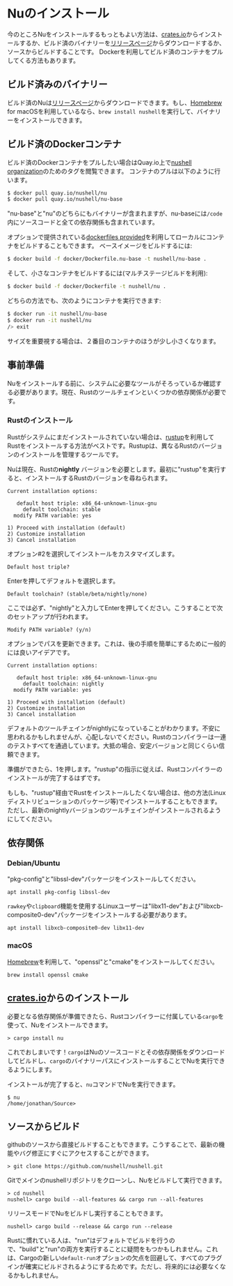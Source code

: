 # Nuのインストール

今のところNuをインストールするもっともよい方法は、[crates.io](https://crates.io)からインストールするか、ビルド済のバイナリーを[リリースページ](https://github.com/nushell/nushell/releases)からダウンロードするか、ソースからビルドすることです。
Dockerを利用してビルド済のコンテナをプルしてくる方法もあります。

## ビルド済みのバイナリー

ビルド済のNuは[リリースページ](https://github.com/nushell/nushell/releases)からダウンロードできます。もし、[Homebrew](https://brew.sh/) for macOSを利用しているなら、`brew install nushell`を実行して、バイナリーをインストールできます。

## ビルド済のDockerコンテナ

ビルド済のDockerコンテナをプルしたい場合はQuay.io上で[nushell organization](https://quay.io/organization/nushell)のためのタグを閲覧できます。
コンテナのプルは以下のように行います。

```bash
$ docker pull quay.io/nushell/nu
$ docker pull quay.io/nushell/nu-base
```

"nu-base"と"nu"のどちらにもバイナリーが含まれますが、nu-baseには`/code`内にソースコードと全ての依存関係も含まれています。

オプションで提供されている[dockerfiles provided](https://github.com/nushell/nushell/tree/master/docker)を利用してローカルにコンテナをビルドすることもできます。
ベースイメージをビルドするには:

```bash
$ docker build -f docker/Dockerfile.nu-base -t nushell/nu-base .
```

そして、小さなコンテナをビルドするには(マルチステージビルドを利用):

```bash
$ docker build -f docker/Dockerfile -t nushell/nu .
```

どちらの方法でも、次のようにコンテナを実行できます:

```bash
$ docker run -it nushell/nu-base
$ docker run -it nushell/nu
/> exit
```

サイズを重要視する場合は、２番目のコンテナのほうが少し小さくなります。

## 事前準備

Nuをインストールする前に、システムに必要なツールがそろっているか確認する必要があります。現在、Rustのツールチェインといくつかの依存関係が必要です。

### Rustのインストール

Rustがシステムにまだインストールされていない場合は、[rustup](https://rustup.rs/)を利用してRustをインストールする方法がベストです。Rustupは、異なるRustのバージョンのインストールを管理するツールです。

Nuは現在、Rustの**nightly** バージョンを必要とします。最初に"rustup"を実行すると、インストールするRustのバージョンを尋ねられます。

```
Current installation options:

   default host triple: x86_64-unknown-linux-gnu
     default toolchain: stable
  modify PATH variable: yes

1) Proceed with installation (default)
2) Customize installation
3) Cancel installation
```

オプション#2を選択してインストールをカスタマイズします。

```
Default host triple?
```

Enterを押してデフォルトを選択します。

```
Default toolchain? (stable/beta/nightly/none)
```

ここでは必ず、"nightly"と入力してEnterを押してください。こうすることで次のセットアップが行われます。

```
Modify PATH variable? (y/n)
```

オプションでパスを更新できます。これは、後の手順を簡単にするために一般的には良いアイデアです。


```
Current installation options:

   default host triple: x86_64-unknown-linux-gnu
     default toolchain: nightly
  modify PATH variable: yes

1) Proceed with installation (default)
2) Customize installation
3) Cancel installation
```

デフォルトのツールチェインがnightlyになっていることがわかります。不安に思われるかもしれませんが、心配しないでください。Rustのコンパイラーは一連のテストすべてを通過しています。大抵の場合、安定バージョンと同じくらい信頼できます。

準備ができたら、1を押します。"rustup"の指示に従えば、Rustコンパイラーのインストールが完了するはずです。

もしも、"rustup"経由でRustをインストールしたくない場合は、他の方法(Linuxディストリビューションのパッケージ等)でインストールすることもできます。ただし、最新のnightlyバージョンのツールチェインがインストールされるようにしてください。

## 依存関係

### Debian/Ubuntu

"pkg-config"と"libssl-dev"パッケージをインストールしてください。

```
apt install pkg-config libssl-dev
```

`rawkey`や`clipboard`機能を使用するLinuxユーザーは"libx11-dev"および"libxcb-composite0-dev"パッケージをインストールする必要があります。

```
apt install libxcb-composite0-dev libx11-dev
```

### macOS

[Homebrew](https://brew.sh/)を利用して、"openssl"と"cmake"をインストールしてください。

```
brew install openssl cmake
```

## [crates.io](https://crates.io)からのインストール

必要となる依存関係が準備できたら、Rustコンパイラーに付属している`cargo`を使って、Nuをインストールできます。

```
> cargo install nu
```

これでおしまいです！`cargo`はNuのソースコードとその依存関係をダウンロードしてビルドし、`cargo`のバイナリーパスにインストールすることでNuを実行できるようにします。

インストールが完了すると、`nu`コマンドでNuを実行できます。

```
$ nu
/home/jonathan/Source>
```

## ソースからビルド

githubのソースから直接ビルドすることもできます。こうすることで、最新の機能やバグ修正にすぐにアクセスすることができます。

```
> git clone https://github.com/nushell/nushell.git
```

Gitでメインのnushellリポジトリをクローンし、Nuをビルドして実行できます。

```
> cd nushell
nushell> cargo build --all-features && cargo run --all-features
```

リリースモードでNuをビルドし実行することもできます。

```
nushell> cargo build --release && cargo run --release
```
Rustに慣れている人は、"run"はデフォルトでビルドを行うので、"build"と"run"の両方を実行することに疑問をもつかもしれません。これは、Cargoの新しい`default-run`オプションの欠点を回避して、すべてのプラグインが確実にビルドされるようにするためです。ただし、将来的には必要なくなるかもしれません。
